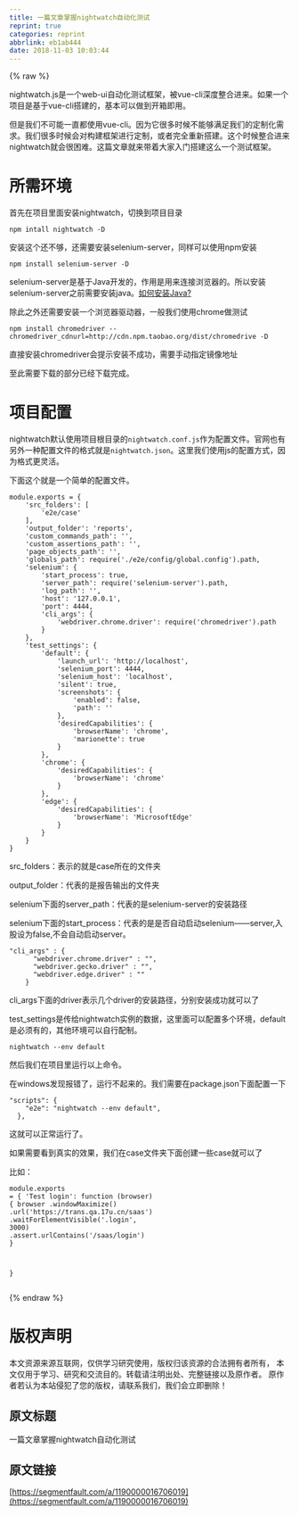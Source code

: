 ```yaml
---
title: 一篇文章掌握nightwatch自动化测试
reprint: true
categories: reprint
abbrlink: eb1ab444
date: 2018-11-03 10:03:44
---
```


{% raw %}
<p>nightwatch.js&#x662F;&#x4E00;&#x4E2A;web-ui&#x81EA;&#x52A8;&#x5316;&#x6D4B;&#x8BD5;&#x6846;&#x67B6;&#xFF0C;&#x88AB;vue-cli&#x6DF1;&#x5EA6;&#x6574;&#x5408;&#x8FDB;&#x6765;&#x3002;&#x5982;&#x679C;&#x4E00;&#x4E2A;&#x9879;&#x76EE;&#x662F;&#x57FA;&#x4E8E;vue-cli&#x642D;&#x5EFA;&#x7684;&#xFF0C;&#x57FA;&#x672C;&#x53EF;&#x4EE5;&#x505A;&#x5230;&#x5F00;&#x7BB1;&#x5373;&#x7528;&#x3002;</p><p>&#x4F46;&#x662F;&#x6211;&#x4EEC;&#x4E0D;&#x53EF;&#x80FD;&#x4E00;&#x76F4;&#x90FD;&#x4F7F;&#x7528;vue-cli&#x3002;&#x56E0;&#x4E3A;&#x5B83;&#x5F88;&#x591A;&#x65F6;&#x5019;&#x4E0D;&#x80FD;&#x591F;&#x6EE1;&#x8DB3;&#x6211;&#x4EEC;&#x7684;&#x5B9A;&#x5236;&#x5316;&#x9700;&#x6C42;&#x3002;&#x6211;&#x4EEC;&#x5F88;&#x591A;&#x65F6;&#x5019;&#x4F1A;&#x5BF9;&#x6784;&#x5EFA;&#x6846;&#x67B6;&#x8FDB;&#x884C;&#x5B9A;&#x5236;&#xFF0C;&#x6216;&#x8005;&#x5B8C;&#x5168;&#x91CD;&#x65B0;&#x642D;&#x5EFA;&#x3002;&#x8FD9;&#x4E2A;&#x65F6;&#x5019;&#x6574;&#x5408;&#x8FDB;&#x6765;nightwatch&#x5C31;&#x4F1A;&#x5F88;&#x56F0;&#x96BE;&#x3002;&#x8FD9;&#x7BC7;&#x6587;&#x7AE0;&#x5C31;&#x6765;&#x5E26;&#x7740;&#x5927;&#x5BB6;&#x5165;&#x95E8;&#x642D;&#x5EFA;&#x8FD9;&#x4E48;&#x4E00;&#x4E2A;&#x6D4B;&#x8BD5;&#x6846;&#x67B6;&#x3002;</p><h1 id="articleHeader0">&#x6240;&#x9700;&#x73AF;&#x5883;</h1><p>&#x9996;&#x5148;&#x5728;&#x9879;&#x76EE;&#x91CC;&#x9762;&#x5B89;&#x88C5;nightwatch&#xFF0C;&#x5207;&#x6362;&#x5230;&#x9879;&#x76EE;&#x76EE;&#x5F55;</p><div class="widget-codetool" style="display:none"><div class="widget-codetool--inner"><span class="selectCode code-tool" data-toggle="tooltip" data-placement="top" title="" data-original-title="&#x5168;&#x9009;"></span> <span type="button" class="copyCode code-tool" data-toggle="tooltip" data-placement="top" data-clipboard-text="npm intall nightwatch -D" title="" data-original-title="&#x590D;&#x5236;"></span> <span type="button" class="saveToNote code-tool" data-toggle="tooltip" data-placement="top" title="" data-original-title="&#x653E;&#x8FDB;&#x7B14;&#x8BB0;"></span></div></div><pre class="hljs coffeescript"><code style="word-break:break-word;white-space:initial"><span class="hljs-built_in">npm</span> intall nightwatch -D</code></pre><p>&#x5B89;&#x88C5;&#x8FD9;&#x4E2A;&#x8FD8;&#x4E0D;&#x591F;&#xFF0C;&#x8FD8;&#x9700;&#x8981;&#x5B89;&#x88C5;selenium-server&#xFF0C;&#x540C;&#x6837;&#x53EF;&#x4EE5;&#x4F7F;&#x7528;npm&#x5B89;&#x88C5;</p><div class="widget-codetool" style="display:none"><div class="widget-codetool--inner"><span class="selectCode code-tool" data-toggle="tooltip" data-placement="top" title="" data-original-title="&#x5168;&#x9009;"></span> <span type="button" class="copyCode code-tool" data-toggle="tooltip" data-placement="top" data-clipboard-text="npm install selenium-server -D" title="" data-original-title="&#x590D;&#x5236;"></span> <span type="button" class="saveToNote code-tool" data-toggle="tooltip" data-placement="top" title="" data-original-title="&#x653E;&#x8FDB;&#x7B14;&#x8BB0;"></span></div></div><pre class="hljs sql"><code style="word-break:break-word;white-space:initial">npm <span class="hljs-keyword">install</span> selenium-<span class="hljs-keyword">server</span> -D</code></pre><p>selenium-server&#x662F;&#x57FA;&#x4E8E;Java&#x5F00;&#x53D1;&#x7684;&#xFF0C;&#x4F5C;&#x7528;&#x662F;&#x7528;&#x6765;&#x8FDE;&#x63A5;&#x6D4F;&#x89C8;&#x5668;&#x7684;&#x3002;&#x6240;&#x4EE5;&#x5B89;&#x88C5;selenium-server&#x4E4B;&#x524D;&#x9700;&#x8981;&#x5B89;&#x88C5;java&#x3002;<a href="https://jingyan.baidu.com/article/bea41d435bc695b4c41be648.html" rel="nofollow noreferrer" target="_blank">&#x5982;&#x4F55;&#x5B89;&#x88C5;Java?</a></p><p>&#x9664;&#x6B64;&#x4E4B;&#x5916;&#x8FD8;&#x9700;&#x8981;&#x5B89;&#x88C5;&#x4E00;&#x4E2A;&#x6D4F;&#x89C8;&#x5668;&#x9A71;&#x52A8;&#x5668;&#xFF0C;&#x4E00;&#x822C;&#x6211;&#x4EEC;&#x4F7F;&#x7528;chrome&#x505A;&#x6D4B;&#x8BD5;</p><div class="widget-codetool" style="display:none"><div class="widget-codetool--inner"><span class="selectCode code-tool" data-toggle="tooltip" data-placement="top" title="" data-original-title="&#x5168;&#x9009;"></span> <span type="button" class="copyCode code-tool" data-toggle="tooltip" data-placement="top" data-clipboard-text="npm install chromedriver --chromedriver_cdnurl=http://cdn.npm.taobao.org/dist/chromedrive -D" title="" data-original-title="&#x590D;&#x5236;"></span> <span type="button" class="saveToNote code-tool" data-toggle="tooltip" data-placement="top" title="" data-original-title="&#x653E;&#x8FDB;&#x7B14;&#x8BB0;"></span></div></div><pre class="hljs awk"><code style="word-break:break-word;white-space:initial">npm install chromedriver --chromedriver_cdnurl=http:<span class="hljs-regexp">//</span>cdn.npm.taobao.org<span class="hljs-regexp">/dist/</span>chromedrive -D</code></pre><p>&#x76F4;&#x63A5;&#x5B89;&#x88C5;chromedriver&#x4F1A;&#x63D0;&#x793A;&#x5B89;&#x88C5;&#x4E0D;&#x6210;&#x529F;&#xFF0C;&#x9700;&#x8981;&#x624B;&#x52A8;&#x6307;&#x5B9A;&#x955C;&#x50CF;&#x5730;&#x5740;</p><p>&#x81F3;&#x6B64;&#x9700;&#x8981;&#x4E0B;&#x8F7D;&#x7684;&#x90E8;&#x5206;&#x5DF2;&#x7ECF;&#x4E0B;&#x8F7D;&#x5B8C;&#x6210;&#x3002;</p><h1 id="articleHeader1">&#x9879;&#x76EE;&#x914D;&#x7F6E;</h1><p>nightwatch&#x9ED8;&#x8BA4;&#x4F7F;&#x7528;&#x9879;&#x76EE;&#x6839;&#x76EE;&#x5F55;&#x7684;<code>nightwatch.conf.js</code>&#x4F5C;&#x4E3A;&#x914D;&#x7F6E;&#x6587;&#x4EF6;&#x3002;&#x5B98;&#x7F51;&#x4E5F;&#x6709;&#x53E6;&#x5916;&#x4E00;&#x79CD;&#x914D;&#x7F6E;&#x6587;&#x4EF6;&#x7684;&#x683C;&#x5F0F;&#x5C31;&#x662F;<code>nightwatch.json</code>&#x3002;&#x8FD9;&#x91CC;&#x6211;&#x4EEC;&#x4F7F;&#x7528;js&#x7684;&#x914D;&#x7F6E;&#x65B9;&#x5F0F;&#xFF0C;&#x56E0;&#x4E3A;&#x683C;&#x5F0F;&#x66F4;&#x7075;&#x6D3B;&#x3002;</p><p>&#x4E0B;&#x9762;&#x8FD9;&#x4E2A;&#x5C31;&#x662F;&#x4E00;&#x4E2A;&#x7B80;&#x5355;&#x7684;&#x914D;&#x7F6E;&#x6587;&#x4EF6;&#x3002;</p><div class="widget-codetool" style="display:none"><div class="widget-codetool--inner"><span class="selectCode code-tool" data-toggle="tooltip" data-placement="top" title="" data-original-title="&#x5168;&#x9009;"></span> <span type="button" class="copyCode code-tool" data-toggle="tooltip" data-placement="top" data-clipboard-text="module.exports = {
    &apos;src_folders&apos;: [
        &apos;e2e/case&apos;
    ],
    &apos;output_folder&apos;: &apos;reports&apos;,
    &apos;custom_commands_path&apos;: &apos;&apos;,
    &apos;custom_assertions_path&apos;: &apos;&apos;,
    &apos;page_objects_path&apos;: &apos;&apos;,
    &apos;globals_path&apos;: require(&apos;./e2e/config/global.config&apos;).path,
    &apos;selenium&apos;: {
        &apos;start_process&apos;: true,
        &apos;server_path&apos;: require(&apos;selenium-server&apos;).path,
        &apos;log_path&apos;: &apos;&apos;,
        &apos;host&apos;: &apos;127.0.0.1&apos;,
        &apos;port&apos;: 4444,
        &apos;cli_args&apos;: {
            &apos;webdriver.chrome.driver&apos;: require(&apos;chromedriver&apos;).path
        }
    },
    &apos;test_settings&apos;: {
        &apos;default&apos;: {
            &apos;launch_url&apos;: &apos;http://localhost&apos;,
            &apos;selenium_port&apos;: 4444,
            &apos;selenium_host&apos;: &apos;localhost&apos;,
            &apos;silent&apos;: true,
            &apos;screenshots&apos;: {
                &apos;enabled&apos;: false,
                &apos;path&apos;: &apos;&apos;
            },
            &apos;desiredCapabilities&apos;: {
                &apos;browserName&apos;: &apos;chrome&apos;,
                &apos;marionette&apos;: true
            }
        },
        &apos;chrome&apos;: {
            &apos;desiredCapabilities&apos;: {
                &apos;browserName&apos;: &apos;chrome&apos;
            }
        },
        &apos;edge&apos;: {
            &apos;desiredCapabilities&apos;: {
                &apos;browserName&apos;: &apos;MicrosoftEdge&apos;
            }
        }
    }
}
" title="" data-original-title="&#x590D;&#x5236;"></span> <span type="button" class="saveToNote code-tool" data-toggle="tooltip" data-placement="top" title="" data-original-title="&#x653E;&#x8FDB;&#x7B14;&#x8BB0;"></span></div></div><pre class="hljs xquery"><code>module.exports = {
    <span class="hljs-string">&apos;src_folders&apos;</span>: [
        <span class="hljs-string">&apos;e2e/case&apos;</span>
    ],
    <span class="hljs-string">&apos;output_folder&apos;</span>: <span class="hljs-string">&apos;reports&apos;</span>,
    <span class="hljs-string">&apos;custom_commands_path&apos;</span>: <span class="hljs-string">&apos;&apos;</span>,
    <span class="hljs-string">&apos;custom_assertions_path&apos;</span>: <span class="hljs-string">&apos;&apos;</span>,
    <span class="hljs-string">&apos;page_objects_path&apos;</span>: <span class="hljs-string">&apos;&apos;</span>,
    <span class="hljs-string">&apos;globals_path&apos;</span>: require(<span class="hljs-string">&apos;./e2e/config/global.config&apos;</span>).path,
    <span class="hljs-string">&apos;selenium&apos;</span>: {
        <span class="hljs-string">&apos;start_process&apos;</span>: true,
        <span class="hljs-string">&apos;server_path&apos;</span>: require(<span class="hljs-string">&apos;selenium-server&apos;</span>).path,
        <span class="hljs-string">&apos;log_path&apos;</span>: <span class="hljs-string">&apos;&apos;</span>,
        <span class="hljs-string">&apos;host&apos;</span>: <span class="hljs-string">&apos;127.0.0.1&apos;</span>,
        <span class="hljs-string">&apos;port&apos;</span>: <span class="hljs-number">4444</span>,
        <span class="hljs-string">&apos;cli_args&apos;</span>: {
            <span class="hljs-string">&apos;webdriver.chrome.driver&apos;</span>: require(<span class="hljs-string">&apos;chromedriver&apos;</span>).path
        }
    },
    <span class="hljs-string">&apos;test_settings&apos;</span>: {
        <span class="hljs-string">&apos;default&apos;</span>: {
            <span class="hljs-string">&apos;launch_url&apos;</span>: <span class="hljs-string">&apos;http://localhost&apos;</span>,
            <span class="hljs-string">&apos;selenium_port&apos;</span>: <span class="hljs-number">4444</span>,
            <span class="hljs-string">&apos;selenium_host&apos;</span>: <span class="hljs-string">&apos;localhost&apos;</span>,
            <span class="hljs-string">&apos;silent&apos;</span>: true,
            <span class="hljs-string">&apos;screenshots&apos;</span>: {
                <span class="hljs-string">&apos;enabled&apos;</span>: false,
                <span class="hljs-string">&apos;path&apos;</span>: <span class="hljs-string">&apos;&apos;</span>
            },
            <span class="hljs-string">&apos;desiredCapabilities&apos;</span>: {
                <span class="hljs-string">&apos;browserName&apos;</span>: <span class="hljs-string">&apos;chrome&apos;</span>,
                <span class="hljs-string">&apos;marionette&apos;</span>: true
            }
        },
        <span class="hljs-string">&apos;chrome&apos;</span>: {
            <span class="hljs-string">&apos;desiredCapabilities&apos;</span>: {
                <span class="hljs-string">&apos;browserName&apos;</span>: <span class="hljs-string">&apos;chrome&apos;</span>
            }
        },
        <span class="hljs-string">&apos;edge&apos;</span>: {
            <span class="hljs-string">&apos;desiredCapabilities&apos;</span>: {
                <span class="hljs-string">&apos;browserName&apos;</span>: <span class="hljs-string">&apos;MicrosoftEdge&apos;</span>
            }
        }
    }
}
</code></pre><p>src_folders&#xFF1A;&#x8868;&#x793A;&#x7684;&#x5C31;&#x662F;case&#x6240;&#x5728;&#x7684;&#x6587;&#x4EF6;&#x5939;</p><p>output_folder&#xFF1A;&#x4EE3;&#x8868;&#x7684;&#x662F;&#x62A5;&#x544A;&#x8F93;&#x51FA;&#x7684;&#x6587;&#x4EF6;&#x5939;</p><p>selenium&#x4E0B;&#x9762;&#x7684;server_path&#xFF1A;&#x4EE3;&#x8868;&#x7684;&#x662F;selenium-server&#x7684;&#x5B89;&#x88C5;&#x8DEF;&#x5F84;</p><p>selenium&#x4E0B;&#x9762;&#x7684;start_process&#xFF1A;&#x4EE3;&#x8868;&#x7684;&#x662F;&#x662F;&#x5426;&#x81EA;&#x52A8;&#x542F;&#x52A8;selenium&#x2014;&#x2014;server,&#x5165;&#x80A1;&#x8BBE;&#x4E3A;false,&#x4E0D;&#x4F1A;&#x81EA;&#x52A8;&#x542F;&#x52A8;server&#x3002;</p><div class="widget-codetool" style="display:none"><div class="widget-codetool--inner"><span class="selectCode code-tool" data-toggle="tooltip" data-placement="top" title="" data-original-title="&#x5168;&#x9009;"></span> <span type="button" class="copyCode code-tool" data-toggle="tooltip" data-placement="top" data-clipboard-text="&quot;cli_args&quot; : {
      &quot;webdriver.chrome.driver&quot; : &quot;&quot;,
      &quot;webdriver.gecko.driver&quot; : &quot;&quot;,
      &quot;webdriver.edge.driver&quot; : &quot;&quot;
    }" title="" data-original-title="&#x590D;&#x5236;"></span> <span type="button" class="saveToNote code-tool" data-toggle="tooltip" data-placement="top" title="" data-original-title="&#x653E;&#x8FDB;&#x7B14;&#x8BB0;"></span></div></div><pre class="hljs ada"><code><span class="hljs-string">&quot;cli_args&quot;</span> : {
      <span class="hljs-string">&quot;webdriver.chrome.driver&quot;</span> : &quot;&quot;,
      <span class="hljs-string">&quot;webdriver.gecko.driver&quot;</span> : &quot;&quot;,
      <span class="hljs-string">&quot;webdriver.edge.driver&quot;</span> : &quot;&quot;
    }</code></pre><p>cli_args&#x4E0B;&#x9762;&#x7684;driver&#x8868;&#x793A;&#x51E0;&#x4E2A;driver&#x7684;&#x5B89;&#x88C5;&#x8DEF;&#x5F84;&#xFF0C;&#x5206;&#x522B;&#x5B89;&#x88C5;&#x6210;&#x529F;&#x5C31;&#x53EF;&#x4EE5;&#x4E86;</p><p>test_settings&#x662F;&#x4F20;&#x7ED9;nightwatch&#x5B9E;&#x4F8B;&#x7684;&#x6570;&#x636E;&#xFF0C;&#x8FD9;&#x91CC;&#x9762;&#x53EF;&#x4EE5;&#x914D;&#x7F6E;&#x591A;&#x4E2A;&#x73AF;&#x5883;&#xFF0C;default&#x662F;&#x5FC5;&#x987B;&#x6709;&#x7684;&#xFF0C;&#x5176;&#x4ED6;&#x73AF;&#x5883;&#x53EF;&#x4EE5;&#x81EA;&#x884C;&#x914D;&#x5236;&#x3002;</p><div class="widget-codetool" style="display:none"><div class="widget-codetool--inner"><span class="selectCode code-tool" data-toggle="tooltip" data-placement="top" title="" data-original-title="&#x5168;&#x9009;"></span> <span type="button" class="copyCode code-tool" data-toggle="tooltip" data-placement="top" data-clipboard-text="nightwatch --env default" title="" data-original-title="&#x590D;&#x5236;"></span> <span type="button" class="saveToNote code-tool" data-toggle="tooltip" data-placement="top" title="" data-original-title="&#x653E;&#x8FDB;&#x7B14;&#x8BB0;"></span></div></div><pre class="hljs mel"><code style="word-break:break-word;white-space:initial">nightwatch --<span class="hljs-keyword">env</span> <span class="hljs-keyword">default</span></code></pre><p>&#x7136;&#x540E;&#x6211;&#x4EEC;&#x5728;&#x9879;&#x76EE;&#x91CC;&#x8FD0;&#x884C;&#x4EE5;&#x4E0A;&#x547D;&#x4EE4;&#x3002;</p><p>&#x5728;windows&#x53D1;&#x73B0;&#x62A5;&#x9519;&#x4E86;&#xFF0C;&#x8FD0;&#x884C;&#x4E0D;&#x8D77;&#x6765;&#x7684;&#x3002;&#x6211;&#x4EEC;&#x9700;&#x8981;&#x5728;package.json&#x4E0B;&#x9762;&#x914D;&#x7F6E;&#x4E00;&#x4E0B;</p><div class="widget-codetool" style="display:none"><div class="widget-codetool--inner"><span class="selectCode code-tool" data-toggle="tooltip" data-placement="top" title="" data-original-title="&#x5168;&#x9009;"></span> <span type="button" class="copyCode code-tool" data-toggle="tooltip" data-placement="top" data-clipboard-text="&quot;scripts&quot;: {
    &quot;e2e&quot;: &quot;nightwatch --env default&quot;,
  }," title="" data-original-title="&#x590D;&#x5236;"></span> <span type="button" class="saveToNote code-tool" data-toggle="tooltip" data-placement="top" title="" data-original-title="&#x653E;&#x8FDB;&#x7B14;&#x8BB0;"></span></div></div><pre class="hljs xquery"><code><span class="hljs-string">&quot;scripts&quot;</span>: {
    <span class="hljs-string">&quot;e2e&quot;</span>: <span class="hljs-string">&quot;nightwatch --env default&quot;</span>,
  },</code></pre><p>&#x8FD9;&#x5C31;&#x53EF;&#x4EE5;&#x6B63;&#x5E38;&#x8FD0;&#x884C;&#x4E86;&#x3002;</p><p>&#x5982;&#x679C;&#x9700;&#x8981;&#x770B;&#x5230;&#x771F;&#x5B9E;&#x7684;&#x6548;&#x679C;&#xFF0C;&#x6211;&#x4EEC;&#x5728;case&#x6587;&#x4EF6;&#x5939;&#x4E0B;&#x9762;&#x521B;&#x5EFA;&#x4E00;&#x4E9B;case&#x5C31;&#x53EF;&#x4EE5;&#x4E86;</p><p>&#x6BD4;&#x5982;&#xFF1A;</p><div class="widget-codetool" style="display:none"><div class="widget-codetool--inner"><span class="selectCode code-tool" data-toggle="tooltip" data-placement="top" title="" data-original-title="&#x5168;&#x9009;"></span> <span type="button" class="copyCode code-tool" data-toggle="tooltip" data-placement="top" data-clipboard-text="module.exports = {
    &apos;Test login&apos;: function (browser) {
        browser
            .windowMaximize()
            .url(&apos;https://trans.qa.17u.cn/saas&apos;)
            .waitForElementVisible(&apos;.login&apos;, 3000)
            .assert.urlContains(&apos;/saas/login&apos;)
    }
    
}" title="" data-original-title="&#x590D;&#x5236;"></span> <span type="button" class="saveToNote code-tool" data-toggle="tooltip" data-placement="top" title="" data-original-title="&#x653E;&#x8FDB;&#x7B14;&#x8BB0;"></span></div></div><pre class="hljs roboconf"><code>module.exports = {
    &apos;<span class="hljs-attribute">Test login&apos;</span>: function (browser) {
        browser
            <span class="hljs-variable">.windowMaximize</span>()
            <span class="hljs-variable">.url</span>(&apos;https://trans<span class="hljs-variable">.qa</span>.17u<span class="hljs-variable">.cn</span>/saas&apos;)
            <span class="hljs-variable">.waitForElementVisible</span>(&apos;<span class="hljs-variable">.login</span>&apos;, 3000)
            <span class="hljs-variable">.assert</span><span class="hljs-variable">.urlContains</span>(&apos;/saas/login&apos;)
    }
    
}</code></pre>
{% endraw %}

# 版权声明
本文资源来源互联网，仅供学习研究使用，版权归该资源的合法拥有者所有，
本文仅用于学习、研究和交流目的。转载请注明出处、完整链接以及原作者。
原作者若认为本站侵犯了您的版权，请联系我们，我们会立即删除！

## 原文标题
一篇文章掌握nightwatch自动化测试

## 原文链接
[https://segmentfault.com/a/1190000016706019](https://segmentfault.com/a/1190000016706019)

